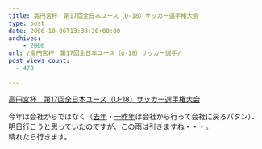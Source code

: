 ```yaml
---
title: 高円宮杯　第17回全日本ユース（U-18）サッカー選手権大会
type: post
date: 2006-10-06T13:38:30+00:00
archives:
    - 2006
url: /高円宮杯　第17回全日本ユース（u-18）サッカー選手/
post_views_count:
  - 478

---
```

<a href="http://jfa.sportsinfo.jp/2006/JapanYouthU18/index_t18.html" target="_blank">高円宮杯　第17回全日本ユース（U-18）サッカー選手権大会</a>

今年は会社からではなく（<a href="http://konnokiyotaka.txt-nifty.com/pgblog/2005/10/post_896f.html" target="_blank">去年</a>・<a href="http://konnokiyotaka.txt-nifty.com/pgblog/2004/10/post.html" target="_blank">一昨年</a>は会社から行って会社に戻るパタン）、明日行こうと思っていたのですが、この雨は引きますね・・・。  
晴れたら行きます。